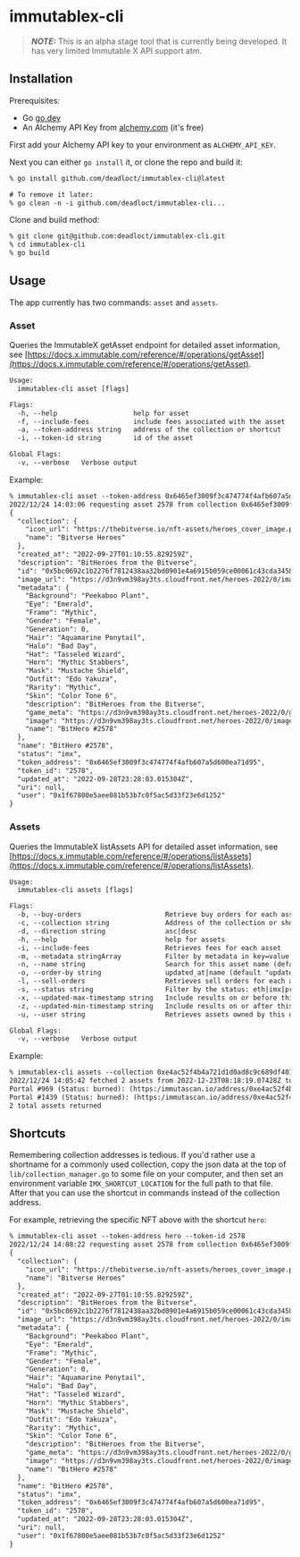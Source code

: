 # immutablex-cli

> **_NOTE:_**  This is an alpha stage tool that is currently being developed. It has very limited Immutable X API support atm.

## Installation

Prerequisites:

* Go [go.dev](https://go.dev/)
* An Alchemy API Key from [alchemy.com](https://alchemy.com) (it's free)

First add your Alchemy API key to your environment as `ALCHEMY_API_KEY`.

Next you can either `go install` it, or clone the repo and build it:

```txt
% go install github.com/deadloct/immutablex-cli@latest

# To remove it later:
% go clean -n -i github.com/deadloct/immutablex-cli...
```

Clone and build method:

```txt
% git clone git@github.com:deadloct/immutablex-cli.git
% cd immutablex-cli
% go build
```

## Usage

The app currently has two commands: `asset` and `assets`.

### Asset

Queries the ImmutableX getAsset endpoint for detailed asset information, see [https://docs.x.immutable.com/reference/#/operations/getAsset](https://docs.x.immutable.com/reference/#/operations/getAsset).

```txt
Usage:
  immutablex-cli asset [flags]

Flags:
  -h, --help                   help for asset
  -f, --include-fees           include fees associated with the asset
  -a, --token-address string   address of the collection or shortcut
  -i, --token-id string        id of the asset

Global Flags:
  -v, --verbose   Verbose output
```

Example:

```txt
% immutablex-cli asset --token-address 0x6465ef3009f3c474774f4afb607a5d600ea71d95 --token-id 2578
2022/12/24 14:03:06 requesting asset 2578 from collection 0x6465ef3009f3c474774f4afb607a5d600ea71d95
{
  "collection": {
    "icon_url": "https://thebitverse.io/nft-assets/heroes_cover_image.png",
    "name": "Bitverse Heroes"
  },
  "created_at": "2022-09-27T01:10:55.829259Z",
  "description": "BitHeroes from the Bitverse",
  "id": "0x5bc0692c1b2276f7812438aa32bd0901e4a6915b059ce00061c43cda3458b2b5",
  "image_url": "https://d3n9vm398ay3ts.cloudfront.net/heroes-2022/0/images/hero-2578.gif",
  "metadata": {
    "Background": "Peekaboo Plant",
    "Eye": "Emerald",
    "Frame": "Mythic",
    "Gender": "Female",
    "Generation": 0,
    "Hair": "Aquamarine Ponytail",
    "Halo": "Bad Day",
    "Hat": "Tasseled Wizard",
    "Horn": "Mythic Stabbers",
    "Mask": "Mustache Shield",
    "Outfit": "Edo Yakuza",
    "Rarity": "Mythic",
    "Skin": "Color Tone 6",
    "description": "BitHeroes from the Bitverse",
    "game_meta": "https://d3n9vm398ay3ts.cloudfront.net/heroes-2022/0/game_meta/hero-2578.json",
    "image": "https://d3n9vm398ay3ts.cloudfront.net/heroes-2022/0/images/hero-2578.gif",
    "name": "BitHero #2578"
  },
  "name": "BitHero #2578",
  "status": "imx",
  "token_address": "0x6465ef3009f3c474774f4afb607a5d600ea71d95",
  "token_id": "2578",
  "updated_at": "2022-09-28T23:28:03.015304Z",
  "uri": null,
  "user": "0x1f67800e5aee081b53b7c0f5ac5d33f23e6d1252"
}
```

### Assets

Queries the ImmutableX listAssets API for detailed asset information, see [https://docs.x.immutable.com/reference/#/operations/listAssets](https://docs.x.immutable.com/reference/#/operations/listAssets).

```txt
Usage:
  immutablex-cli assets [flags]

Flags:
  -b, --buy-orders                     Retrieve buy orders for each asset
  -c, --collection string              Address of the collection or shortcut
  -d, --direction string               asc|desc
  -h, --help                           help for assets
  -i, --include-fees                   Retrieves fees for each asset
  -m, --metadata stringArray           Filter by metadata in key=value format (repeatable). For example "immutable-cli assets -m Rarity=Mythic -m Generation=0. Note that metadata keys and values are case sensitive.
  -n, --name string                    Search for this asset name (default "desc")
  -o, --order-by string                updated_at|name (default "updated_at")
  -l, --sell-orders                    Retrieves sell orders for each asset
  -s, --status string                  Filter by the status: eth|imx|preparing_withdrawal|withdrawable|burned
  -x, --updated-max-timestamp string   Include results on or before this time in ISO 8601 UTC format
  -z, --updated-min-timestamp string   Include results on or after this time in ISO 8601 UTC format
  -u, --user string                    Retrieves assets owned by this user/wallet address

Global Flags:
  -v, --verbose   Verbose output
```

Example:

```txt
% immutablex-cli assets --collection 0xe4ac52f4b4a721d1d0ad8c9c689df401c2db7291 --updated-min-timestamp=2022-12-23T00:00:00Z --metadata Generation=0
2022/12/24 14:05:42 fetched 2 assets from 2022-12-23T08:18:19.07428Z to 2022-12-24T13:13:50.647132Z
Portal #969 (Status: burned): (https:/immutascan.io/address/0xe4ac52f4b4a721d1d0ad8c9c689df401c2db7291/969)
Portal #1439 (Status: burned): (https:/immutascan.io/address/0xe4ac52f4b4a721d1d0ad8c9c689df401c2db7291/1439)
2 total assets returned
```

## Shortcuts

Remembering collection addresses is tedious. If you'd rather use a shortname for a commonly used collection, copy the json data at the top of `lib/collection_manager.go` to some file on your computer, and then set an environment variable `IMX_SHORTCUT_LOCATION` for the full path to that file. After that you can use the shortcut in commands instead of the collection address.

For example, retrieving the specific NFT above with the shortcut `hero`:

```txt
% immutablex-cli asset --token-address hero --token-id 2578
2022/12/24 14:08:22 requesting asset 2578 from collection 0x6465ef3009f3c474774f4afb607a5d600ea71d95
{
  "collection": {
    "icon_url": "https://thebitverse.io/nft-assets/heroes_cover_image.png",
    "name": "Bitverse Heroes"
  },
  "created_at": "2022-09-27T01:10:55.829259Z",
  "description": "BitHeroes from the Bitverse",
  "id": "0x5bc0692c1b2276f7812438aa32bd0901e4a6915b059ce00061c43cda3458b2b5",
  "image_url": "https://d3n9vm398ay3ts.cloudfront.net/heroes-2022/0/images/hero-2578.gif",
  "metadata": {
    "Background": "Peekaboo Plant",
    "Eye": "Emerald",
    "Frame": "Mythic",
    "Gender": "Female",
    "Generation": 0,
    "Hair": "Aquamarine Ponytail",
    "Halo": "Bad Day",
    "Hat": "Tasseled Wizard",
    "Horn": "Mythic Stabbers",
    "Mask": "Mustache Shield",
    "Outfit": "Edo Yakuza",
    "Rarity": "Mythic",
    "Skin": "Color Tone 6",
    "description": "BitHeroes from the Bitverse",
    "game_meta": "https://d3n9vm398ay3ts.cloudfront.net/heroes-2022/0/game_meta/hero-2578.json",
    "image": "https://d3n9vm398ay3ts.cloudfront.net/heroes-2022/0/images/hero-2578.gif",
    "name": "BitHero #2578"
  },
  "name": "BitHero #2578",
  "status": "imx",
  "token_address": "0x6465ef3009f3c474774f4afb607a5d600ea71d95",
  "token_id": "2578",
  "updated_at": "2022-09-28T23:28:03.015304Z",
  "uri": null,
  "user": "0x1f67800e5aee081b53b7c0f5ac5d33f23e6d1252"
}
```
